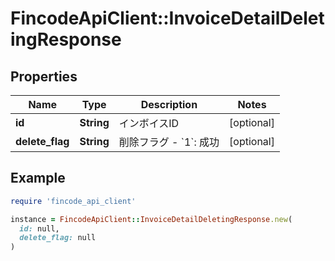 # FincodeApiClient::InvoiceDetailDeletingResponse

## Properties

| Name | Type | Description | Notes |
| ---- | ---- | ----------- | ----- |
| **id** | **String** | インボイスID  | [optional] |
| **delete_flag** | **String** | 削除フラグ       - &#x60;1&#x60;: 成功  | [optional] |

## Example

```ruby
require 'fincode_api_client'

instance = FincodeApiClient::InvoiceDetailDeletingResponse.new(
  id: null,
  delete_flag: null
)
```

